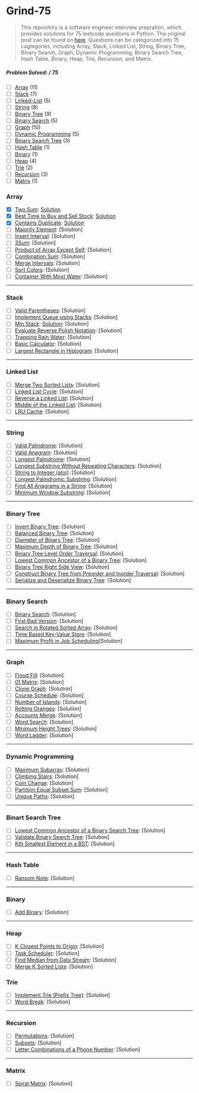 # Grind-75
> This repository is a software engineer interview prepration, which provides solutions for 75 leetcode questions in Python. The original post can be found on [here](https://www.techinterviewhandbook.org/grind75?grouping=topics&order=difficulty&hours=8). Questions can be categorized into 15 cagtegories, including Array, Stack, Linked List, String, Binary Tree, Binary Search, Graph, Dynamic Programming, Binary Search Tree, Hash Table, Binary, Heap, Trie, Recursion, and Matrix.

##### Problem Solved: / 75

-   [ ] [Array](#array) (11)
-   [ ] [Stack](#stack) (7)
-   [ ] [Linked-List](#linked-list) (5)
-   [ ] [String](#string) (8)
-   [ ] [Binary Tree](#binary-tree) (9)
-   [ ] [Binary Search](#binary-search) (5)
-   [ ] [Graph](#graph) (10)
-   [ ] [Dynamic Programming](#dynamic-programming) (5)
-   [ ] [Binary Search Tree](#binary-search-tree) (3)
-   [ ] [Hash Table](#hash-table) (1)
-   [ ] [Binary](#binary) (1)
-   [ ] [Heap](#heap) (4)
-   [ ] [Trie](#trie) (2)
-   [ ] [Recursion](#recursion) (3)
-   [ ] [Matrix](#matrix) (1)

### Array

-   [x] [Two Sum](https://leetcode.com/problems/two-sum): [Solution](/Array/1-TwoSum/README.md)
-   [x] [Best Time to Buy and Sell Stock](https://leetcode.com/problems/best-time-to-buy-and-sell-stock): [Solution](/Array/121-BestTimetoBuyandSellStock/README.mdå)
-   [x] [Contains Duplicate](https://leetcode.com/problems/contains-duplicate): [Solution](/Array/217-ContainsDuplicate/README.md)
-   [ ] [Majority Element](https://leetcode.com/problems/majority-element): [Solution]
-   [ ] [Insert Interval](https://leetcode.com/problems/insert-interval): [Solution]
-   [ ] [3Sum](https://leetcode.com/problems/3sum/): [Solution]
-   [ ] [Product of Array Except Self](https://leetcode.com/problems/product-of-array-except-self): [Solution]
-   [ ] [Combination Sum](https://leetcode.com/problems/combination-sum): [Solution]
-   [ ] [Merge Intervals](https://leetcode.com/problems/merge-intervals): [Solution]
-   [ ] [Sort Colors](https://leetcode.com/problems/sort-colors): [Solution]
-   [ ] [Container With Most Water](https://leetcode.com/problems/container-with-most-water): [Solution]

---

### Stack

-   [ ] [Valid Parentheses](https://leetcode.com/problems/valid-parentheses): [Solution]
-   [ ] [Implement Queue using Stacks](https://leetcode.com/problems/implement-queue-using-stacks): [Solution]
-   [ ] [Min Stack](https://leetcode.com/problems/min-stack): [Solution](/Stack/232-ImplementQueueusingStacks/): [Solution]
-   [ ] [Evaluate Reverse Polish Notation](https://leetcode.com/problems/evaluate-reverse-polish-notation): [Solution]
-   [ ] [Trapping Rain Water](https://leetcode.com/problems/trapping-rain-water): [Solution]
-   [ ] [Basic Calculator](https://leetcode.com/problems/basic-calculator): [Solution]
-   [ ] [Largest Rectangle in Histogram](https://leetcode.com/problems/largest-rectangle-in-histogram): [Solution]

---

### Linked List

-   [ ] [Merge Two Sorted Lists](https://leetcode.com/problems/merge-two-sorted-lists): [Solution]
-   [ ] [Linked List Cycle](https://leetcode.com/problems/linked-list-cycle): [Solution]
-   [ ] [Reverse a Linked List](https://leetcode.com/problems/reverse-linked-list): [Solution]
-   [ ] [Middle of the Linked List](https://leetcode.com/problems/remove-nth-node-from-end-of-list): [Solution]
-   [ ] [LRU Cache](https://leetcode.com/problems/reorder-list): [Solution]

---

### String

-   [ ] [Valid Palindrome](https://leetcode.com/problems/valid-palindrome): [Solution]
-   [ ] [Valid Anagram](https://leetcode.com/problems/valid-anagram): [Solution]
-   [ ] [Longest Palindrome](https://leetcode.com/problems/longest-palindrome): [Solution]
-   [ ] [Longest Substring Without Repeating Characters](https://leetcode.com/problems/longest-substring-without-repeating-characters): [Solution]
-   [ ] [String to Integer (atoi)](https://leetcode.com/problems/string-to-integer-atoi): [Solution]
-   [ ] [Longest Palindromic Substring](https://leetcode.com/problems/longest-palindromic-substring): [Solution]
-   [ ] [Find All Anagrams in a String](https://leetcode.com/problems/find-all-anagrams-in-a-string): [Solution]
-   [ ] [Minimum Window Substring](https://leetcode.com/problems/minimum-window-substring): [Solution]

---

### Binary Tree

-   [ ] [Invert Binary Tree](https://leetcode.com/problems/invert-binary-tree): [Solution]
-   [ ] [Balanced Binary Tree](https://leetcode.com/problems/balanced-binary-tree): [Solution]
-   [ ] [Diameter of Binary Tree](https://leetcode.com/problems/diameter-of-binary-tree): [Solution]
-   [ ] [Maximum Depth of Binary Tree](https://leetcode.com/problems/maximum-depth-of-binary-tree): [Solution]
-   [ ] [Binary Tree Level Order Traversal](https://leetcode.com/problems/binary-tree-level-order-traversal): [Solution]
-   [ ] [Lowest Common Ancestor of a Binary Tree](https://leetcode.com/problems/lowest-common-ancestor-of-a-binary-tree): [Solution]
-   [ ] [Binary Tree Right Side View](https://leetcode.com/problems/binary-tree-right-side-view): [Solution]
-   [ ] [Construct Binary Tree from Preorder and Inorder Traversal](https://leetcode.com/problems/construct-binary-tree-from-preorder-and-inorder-traversal): [Solution]
-   [ ] [Serialize and Deserialize Binary Tree](https://leetcode.com/problems/serialize-and-deserialize-binary-tree): [Solution]
---

### Binary Search

-   [ ] [Binary Search](https://leetcode.com/problems/binary-search): [Solution]
-   [ ] [First Bad Version](https://leetcode.com/problems/first-bad-version): [Solution]
-   [ ] [Search in Rotated Sorted Array](https://leetcode.com/problems/search-in-rotated-sorted-array): [Solution]
-   [ ] [Time Based Key-Value Store](https://leetcode.com/problems/time-based-key-value-store): [Solution]
-   [ ] [Maximum Profit in Job Scheduling](https://leetcode.com/problems/maximum-profit-in-job-scheduling)[Solution]

---

### Graph

-   [ ] [Flood Fill](https://leetcode.com/problems/flood-fill): [Solution]
-   [ ] [01 Matrix](https://leetcode.com/problems/01-matrix): [Solution]
-   [ ] [Clone Graph](https://leetcode.com/problems/clone-graph): [Solution]
-   [ ] [Course Schedule](https://leetcode.com/problems/course-schedule): [Solution]
-   [ ] [Number of Islands](https://leetcode.com/problems/number-of-islands): [Solution]
-   [ ] [Rotting Oranges](https://leetcode.com/problems/rotting-oranges): [Solution]
-   [ ] [Accounts Merge](https://leetcode.com/problems/accounts-merge): [Solution]
-   [ ] [Word Search](https://leetcode.com/problems/word-search): [Solution]
-   [ ] [Minimum Height Trees](https://leetcode.com/problems/minimum-height-trees): [Solution]
-   [ ] [Word Ladder](https://leetcode.com/problems/word-ladder): [Solution]

---

### Dynamic Programming

-   [ ] [Maximum Subarray](https://leetcode.com/problems/maximum-subarray): [Solution]
-   [ ] [Climbing Stairs](https://leetcode.com/problems/climbing-stairs): [Solution]
-   [ ] [Coin Change](https://leetcode.com/problems/coin-change): [Solution]
-   [ ] [Partition Equal Subset Sum](https://leetcode.com/problems/maximum-subarray): [Solution]
-   [ ] [Unique Paths](https://leetcode.com/problems/unique-paths): [Solution]

---

### Binart Search Tree

-   [ ] [Lowest Common Ancestor of a Binary Search Tree](https://leetcode.com/problems/lowest-common-ancestor-of-a-binary-search-tree): [Solution]
-   [ ] [Validate Binary Search Tree](https://leetcode.com/problems/validate-binary-search-tree): [Solution]
-   [ ] [Kth Smallest Element in a BST](https://leetcode.com/problems/kth-smallest-element-in-a-bst): [Solution]
---

### Hash Table

-   [ ] [Ransom Note](https://leetcode.com/problems/ransom-note): [Solution]

---

### Binary

-   [ ] [Add Binary](https://leetcode.com/problems/add-binary): [Solution]

---

### Heap

-   [ ] [K Closest Points to Origin](https://leetcode.com/problems/k-closest-points-to-origin): [Solution]
-   [ ] [Task Scheduler](https://leetcode.com/problems/task-scheduler): [Solution]
-   [ ] [Find Median from Data Stream](https://leetcode.com/problems/find-median-from-data-stream/): [Solution]
-   [ ] [Merge K Sorted Lists](https://leetcode.com/problems/merge-k-sorted-lists/): [Solution]

### Trie

-   [ ] [Implement Trie (Prefix Tree)](https://leetcode.com/problems/implement-trie-prefix-tree): [Solution]
-   [ ] [Word Break](https://leetcode.com/problems/word-break): [Solution]

---

### Recursion

-   [ ] [Permutations](https://leetcode.com/problems/permutations): [Solution]
-   [ ] [Subsets](https://leetcode.com/problems/subsets): [Solution]
-   [ ] [Letter Combinations of a Phone Number](https://leetcode.com/problems/letter-combinations-of-a-phone-number): [Solution]

---

### Matrix

-   [ ] [Spiral Matrix](https://leetcode.com/problems/spiral-matrix): [Solution]